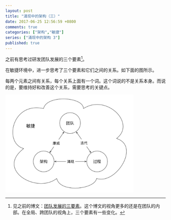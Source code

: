 ```yaml
---
layout: post
title: "涌现中的架构（三）"
date: 2017-06-25 12:56:59 +0800
comments: true
categories: ["架构","敏捷"]
series: ["涌现中的架构 3"]
published: true
---
```


之前有思考过研发团队发展的三个要素[^1]。

在敏捷环境中，进一步思考了三个要素和它们之间的关系。<!-- more -->如下面的图所示。

每两个元素之间有关系，每个关系上面有一个词。这个词说的不是关系本身。而说的是，要维持好和改善这个关系，需要思考的关键点。

<img src="/images/emergence/3factor.png" width="80%"/>

[^1]: 见之前的博文：[团队发展的三要素](/blog/2016/05/02/3h/)。这个博文的视角更多的还是在团队的内部。在全局、跨团队的视角上，三个要素有一些变化。
